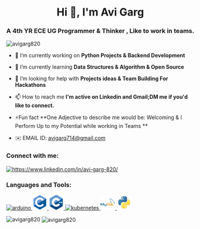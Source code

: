 <h1 align="center">Hi 👋, I'm Avi Garg</h1>
<h3 align="center">A 4th YR ECE UG Programmer & Thinker , Like to work in teams.</h3>

<p align="left"> <img src="https://komarev.com/ghpvc/?username=avigarg820&label=Profile%20views&color=0e75b6&style=flat" alt="avigarg820" /> </p>

- 🔭 I’m currently working on **Python Projects & Backend Development**

- 🌱 I’m currently learning **Data Structures & Algorithm & Open Source**

- 🤝 I’m looking for help with **Projects ideas & Team Building For Hackathons**

- 📫 How to reach me **I'm active on Linkedin and Gmail;DM me if you'd like to connect.**

- ⚡Fun fact **One Adjective to describe me would be: Welcoming & I Perform Up to my Potential while working in Teams **

- ✉️ EMAIL ID: avigarg714@gmail.com

<h3 align="left">Connect with me:</h3>
<p align="left">
<a href="https://linkedin.com/in/https://www.linkedin.com/in/avi-garg-820/" target="blank"><img align="center" src="https://raw.githubusercontent.com/rahuldkjain/github-profile-readme-generator/master/src/images/icons/Social/linked-in-alt.svg" alt="https://www.linkedin.com/in/avi-garg-820/" height="30" width="40" /></a>
</p>

<h3 align="left">Languages and Tools:</h3>
<p align="left"> <a href="https://www.arduino.cc/" target="_blank" rel="noreferrer"> <img src="https://cdn.worldvectorlogo.com/logos/arduino-1.svg" alt="arduino" width="40" height="40"/> </a> <a href="https://www.cprogramming.com/" target="_blank" rel="noreferrer"> <img src="https://raw.githubusercontent.com/devicons/devicon/master/icons/c/c-original.svg" alt="c" width="40" height="40"/> </a> <a href="https://www.w3schools.com/cpp/" target="_blank" rel="noreferrer"> <img src="https://raw.githubusercontent.com/devicons/devicon/master/icons/cplusplus/cplusplus-original.svg" alt="cplusplus" width="40" height="40"/> </a> <a href="https://kubernetes.io" target="_blank" rel="noreferrer"> <img src="https://www.vectorlogo.zone/logos/kubernetes/kubernetes-icon.svg" alt="kubernetes" width="40" height="40"/> </a> <a href="https://www.mysql.com/" target="_blank" rel="noreferrer"> <img src="https://raw.githubusercontent.com/devicons/devicon/master/icons/mysql/mysql-original-wordmark.svg" alt="mysql" width="40" height="40"/> </a> <a href="https://www.python.org" target="_blank" rel="noreferrer"> <img src="https://raw.githubusercontent.com/devicons/devicon/master/icons/python/python-original.svg" alt="python" width="40" height="40"/> </a> </p>

<p><img align="left" src="https://github-readme-stats.vercel.app/api/top-langs?username=avigarg820&show_icons=true&locale=en&layout=compact" alt="avigarg820" /></p>

<p>&nbsp;<img align="center" src="https://github-readme-stats.vercel.app/api?username=avigarg820&show_icons=true&locale=en" alt="avigarg820" /></p>

